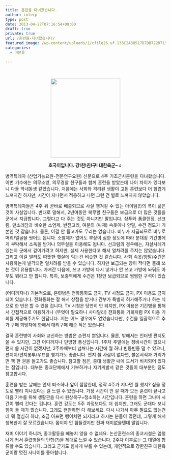 ```yaml
---
title: 훈련을 다녀왔습니다.
author: interp
type: post
date: 2013-04-27T07:16:54+00:00
draft: true
private: true
url: /훈련을-다녀왔습니다/
featured_image: /wp-content/uploads/1/cfile26.uf.133C2A38517B7BB722D719.jpg
categories:
  - 미분류

---
```

<P style="TEXT-ALIGN: justify">
  &nbsp;
</P>


  


<P style="TEXT-ALIGN: center; FLOAT: none; CLEAR: none">
  <img src="http://interp.iwinv.net/wp-content/uploads/1/cfile26.uf.133C2A38517B7BB722D719.jpg" class="aligncenter" width="218" height="248" filename="육군공~1.jpg" filemime="image/jpeg" />
</P>


  


<P style="TEXT-ALIGN: center; FLOAT: none; CLEAR: none">
  <STRONG>호국이입니다. 강!한!친!구! 대한육군~♬</STRONG>
</P>


  


<P style="TEXT-ALIGN: justify; FLOAT: none; CLEAR: none">
  병역특례자 (산업기능요원-전문연구요원) 신분으로 4주 기초군사훈련을 다녀왔습니다. 이번 기수에는 의무소방, 의무경찰 친구들과 함께 훈련을 받았는데 나이 차이가 있다보니 다들 막내동생 같았습니다. 처음에는 사회와 격리된 생활이 고된 훈련보다 더 힘겹게 느껴지긴 하지만, 시간이 지나면서 적응하고 나면 그런 건 별로 느껴지지 않았습니다.
</P>


  


<P style="TEXT-ALIGN: justify">
  병역특례자들은 4주 뒤 곧바로 배출되므로 사실 챙겨갈 수 있는 아이템(!)의 폭이 넓은 것이 사실입니다. 반대로 말해서,&nbsp;2년여동안 복무할&nbsp;친구들은 보급으로 더 많은 것들을 군에서 지급합니다. 그렇다고 다 주는 것도 아니지만 말입니다. 샴푸와 폼클렌징, 선크림, 맨소레담과 비슷한 소염제, 반짇고리, 여분의 (싸제) 속옷이나 양말, 수건 정도가 기본인 것 같습니다. 물론, 이걸 안 들고가도 무리는 없습니다. 비누가 지급되므로 비누로 머리/얼굴을 씻어도 됩니다. 소염제가 없어도 부상이 심한 정도에 따라 분대장 기간병에게 부탁해서 소독을 받거나&nbsp;의무실을 이용해도 됩니다. 선크림의 경우에는, 자살사례가 있는지 군에서 걷어가려고 하지만, 실제 사용한다고 해서 얼차려를 주지는 않았습니다. 그리고 이걸 발라도 따뜻한 햇살에 익는건 비슷한 것 같습니다. 사회 속옷/양말/수건은 사용하는게 발각되면 얼차려를 받을 수 있습니다. 하지만 보급되는 양이 적다면 몰래 쓰는 것이 유용합니다. 가져간 다음에, 쓰고 가방에 다시 넣거나 안 쓰고 가방에 놔둬도 아무도 뭐라고 안 합니다. 특히, 보충역에게 수건은 1장만 보급되므로 찜찜한 구석이 있습니다.
</P>


  


<P style="TEXT-ALIGN: justify">
  (어디까지나) 기본적으로, 훈련병은 전화통화도 금지, TV 시청도 금지, PX 이용도 금지되어 있습니다. 전화통화는 잘 해서 상점을 받거나 간부가 특별히 허가해주거나 하는 식으로 한 번은 할 수 있을 겁니다. TV 시청은 당연히 안 되지만, PX 이용은 기간병을 통해서 간접적으로 이용하거나 (무엇이 필요하니 사다달라) 전화통화 기회처럼 PX 이용 기회를 제공해주기도 한답니다. 저는 어느 경우에도 없었습니다만, 수건을 일괄적으로 추가 구매 희망자에 한해서 대리구매 해준 적은 있습니다.
</P>


  


<P style="TEXT-ALIGN: justify">
  결국 훈련병이 사회와 교신하는 방법은 손편지 뿐입니다. 물론, 밖에서는 인터넷 편지도 쓸 수 있지만, 그건 어디까지나 단방향 통신입니다. 1주차 주말에는 정비시간이 없으니 편지 쓸 시간이 없겠지만, 2주차때부터 넘쳐나는 시간에 뭘 하나 빈둥빈둥 댈 수 있으니, 편지지/편지봉투/우표를 챙겨가도 좋습니다. 편지 쓸 사람이 없다면, 불온서적과 거리가 먼 책 한 권을 들고가도 좋습니다. 참고할 점은, 중대 생활관 내에 도서가 비치되어 있다는 점입니다. 대부분 종교단체에서 기부하거나 자기계발서 같은 것들이 대부분인 점도 참고합시다.
</P>


  


<P style="TEXT-ALIGN: justify">
  훈련을 받는 날에는 언제 퇴소하나 앞이 깜깜한데, 정작 4주가 지나면 뭘 했지? 싶을 정도로 빨리 지나갔다는 걸 느낄 수 있습니다. 가장 시간이 안 갈 때가 모든 훈련이 끝나고 다음 기수를 위해 생활관을 다시 원상복구=청소하는 시간입니다. 훈련을 하면 그나마 시간이 빨리 간다는 겁니다. 훈련 강도는 5주 과정보다도 더 쉽지만, 그래도 군대다 보니 힘이 들 때가 많습니다. 그래도 왠만하면 다 해보세요. 다시 나가서 아무 필요도 없는건데 뭐 열심히 하냐, 조금 아프면 뺑이치면 되지라고 하시는 분들이 많던데, 그렇게 해서 행복한지 잘 모르겠습니다. 몸이야 안 힘들겠지만 진짜 재미없을텐데 말입니다.
</P>


  


<P style="TEXT-ALIGN: justify">
  재미 이야기 하니까, 종교활동을 빼놓지 않을 수 없네요. 논산훈련소의 종교시설은 엄청나게 커서 훈련병들의 단합(?)을 제대로 느낄 수 있습니다. 2주차 이후로는 그 대열에 합류할 수도 있습니다. 그리고 군가도 힘차게 부를 수 있는데, 개인적으로 강한친구 대한육군이랑 멋진 사나이를 좋아합니다.
</P>